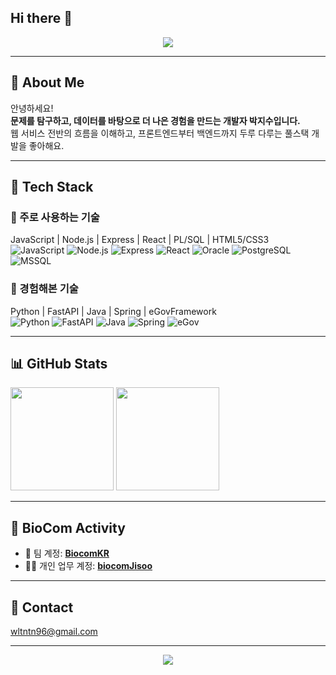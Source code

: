 ## Hi there 👋

<!--
**thsuS2/thsus2** is a ✨ _special_ ✨ repository because its `README.md` (this file) appears on your GitHub profile.

Here are some ideas to get you started:

- 🔭 I’m currently working on ...
- 🌱 I’m currently learning ...
- 👯 I’m looking to collaborate on ...
- 🤔 I’m looking for help with ...
- 💬 Ask me about ...
- 📫 How to reach me: ...
- 😄 Pronouns: ...
- ⚡ Fun fact: ...
-->

<!-- 헤더 -->
<p align="center">
  <img src="https://capsule-render.vercel.app/api?type=soft&color=FFB2AE&height=180&section=header&text=Hello%20World!%20I'm%20Jisoo🌷&fontColor=ffffff&fontSize=45&animation=twinkling" />
</p>

---

## 🌸 About Me

안녕하세요!  
**문제를 탐구하고, 데이터를 바탕으로 더 나은 경험을 만드는 개발자 박지수입니다.**  
웹 서비스 전반의 흐름을 이해하고, 프론트엔드부터 백엔드까지 두루 다루는 풀스택 개발을 좋아해요.

---

## 🧠 Tech Stack

### 💼 주로 사용하는 기술
JavaScript | Node.js | Express | React | PL/SQL | HTML5/CSS3  
![JavaScript](https://img.shields.io/badge/JavaScript-FFB2AE?style=for-the-badge&logo=javascript&logoColor=white)
![Node.js](https://img.shields.io/badge/Node.js-FFB2AE?style=for-the-badge&logo=node.js&logoColor=white)
![Express](https://img.shields.io/badge/Express-FFB2AE?style=for-the-badge&logo=express&logoColor=white)
![React](https://img.shields.io/badge/React-FFB2AE?style=for-the-badge&logo=react&logoColor=white)
![Oracle](https://img.shields.io/badge/Oracle-FFB2AE?style=for-the-badge&logo=oracle&logoColor=white)
![PostgreSQL](https://img.shields.io/badge/PostgreSQL-FFB2AE?style=for-the-badge&logo=postgresql&logoColor=white)
![MSSQL](https://img.shields.io/badge/MSSQL-FFB2AE?style=for-the-badge&logo=microsoftsqlserver&logoColor=white)

### 🌱 경험해본 기술
Python | FastAPI | Java | Spring | eGovFramework  
![Python](https://img.shields.io/badge/Python-FFB2AE?style=flat-square&logo=python&logoColor=white)
![FastAPI](https://img.shields.io/badge/FastAPI-FFB2AE?style=flat-square&logo=fastapi&logoColor=white)
![Java](https://img.shields.io/badge/Java-FFB2AE?style=flat-square&logo=java&logoColor=white)
![Spring](https://img.shields.io/badge/Spring-FFB2AE?style=flat-square&logo=spring&logoColor=white)
![eGov](https://img.shields.io/badge/eGovFramework-FFB2AE?style=flat-square)

---

## 📊 GitHub Stats

<p align="left">
  <img height="165" src="https://github-readme-stats.vercel.app/api?username=thsus2&show_icons=true&title_color=FFB2AE&icon_color=FFB2AE&text_color=333&bg_color=fff9f9" />
  <img height="165" src="https://github-readme-stats.vercel.app/api/top-langs/?username=thsus2&layout=compact&title_color=FFB2AE&text_color=333&bg_color=fff9f9" />
</p>

---

## 🧩 BioCom Activity
- 💼 팀 계정: [**BiocomKR**](https://github.com/BiocomKR)  
- 🧑‍💻 개인 업무 계정: [**biocomJisoo**](https://github.com/biocomJisoo)

---

## 💌 Contact
wltntn96@gmail.com

---

<p align="center">
  <img src="https://capsule-render.vercel.app/api?type=soft&color=FFB2AE&height=100&section=footer&text=Thanks%20for%20visiting!%20🌷&fontColor=ffffff&fontSize=25&animation=twinkling" />
</p>
